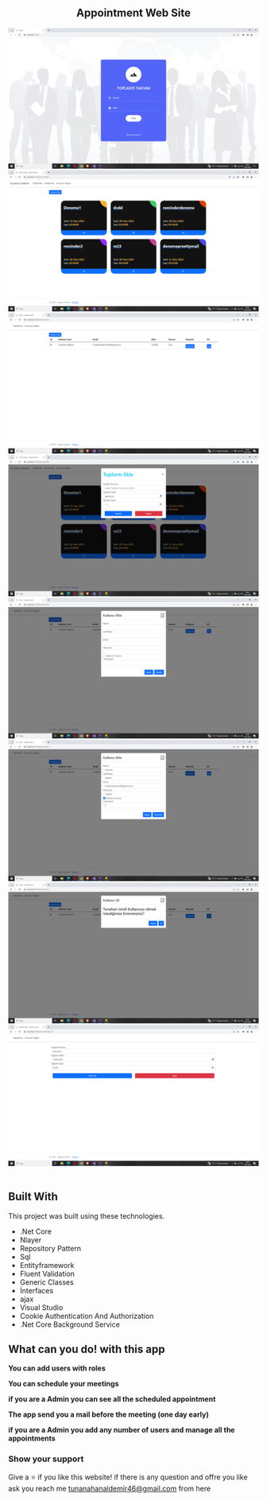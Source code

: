 <h2 align="center">
  Appointment Web Site<br/>
</h2>
<div align="center">
  <img alt="Demo" src="./Appointment/wwwroot/Login_v3/images/Ekran Görüntüsü (9).png" />
</div>
<div align="center">
  <img alt="Demo" src="./Appointment/wwwroot/Login_v3/images/Ekran Görüntüsü (10).png" />
</div>
<div align="center">
  <img alt="Demo" src="./Appointment/wwwroot/Login_v3/images/Ekran Görüntüsü (11).png" />
</div>
<div align="center">
  <img alt="Demo" src="./Appointment/wwwroot/Login_v3/images/Ekran Görüntüsü (12).png" />
</div>
<div align="center">
  <img alt="Demo" src="./Appointment/wwwroot/Login_v3/images/Ekran Görüntüsü (13).png" />
</div>
<div align="center">
  <img alt="Demo" src="./Appointment/wwwroot/Login_v3/images/Ekran Görüntüsü (14).png" />
</div>
<div align="center">
  <img alt="Demo" src="./Appointment/wwwroot/Login_v3/images/Ekran Görüntüsü (15).png" />
</div>
<div align="center">
  <img alt="Demo" src="./Appointment/wwwroot/Login_v3/images/Ekran Görüntüsü (16).png" />
</div>

<br/>

<center>


</center>

## Built With
This project was built using these technologies.
- .Net Core
-  Nlayer
-  Repository Pattern
-  Sql
-  Entityframework
-  Fluent Validation
-  Generic Classes
-  İnterfaces
-  ajax
-  Visual Studio
-  Cookie Authentication And Authorization
-  .Net Core Background Service

## What can you do! with this app

**You can add users with roles**

**You can schedule your meetings**

**if you are a Admin you can see all the scheduled appointment**

**The app send you a mail before the meeting (one day early)**

**if you are a Admin you add any number of users and manage all the appointments**


### Show your support

Give a ⭐ if you like this website!
if there is any question and offre you like ask you reach me tunanahanaldemir46@gmail.com  from here

